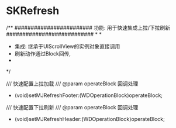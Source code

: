 # SKRefresh

/** ########################   功能: 用于快速集成上拉/下拉刷新  ###########################
 *
 *
 * 集成: 继承于UIScrollView的实例对象直接调用
 * 刷新动作通过Block回传,
 *
 */
 
 /// 快速配置上拉加载
/// @param operateBlock 回调处理
- (void)setMJRefreshFooter:(WDOperationBlock)operateBlock;


/// 快速配置下拉刷新
/// @param operateBlock 回调处理
- (void)setMJRefreshHeader:(WDOperationBlock)operateBlock;
